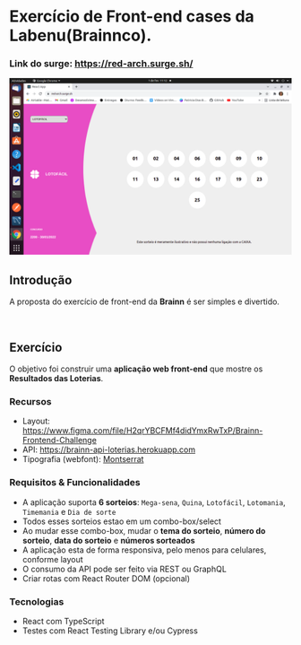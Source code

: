 # Exercício de Front-end cases da Labenu(Brainnco).

### Link do surge: https://red-arch.surge.sh/

<img src= "src/img/tela LOTERIAS.png">

## Introdução

A proposta do exercício de front-end da **Brainn** é ser simples e divertido.

<br>

## Exercício

O objetivo foi construir uma **aplicação web front-end** que mostre os **Resultados das Loterias**.

### Recursos

- Layout: https://www.figma.com/file/H2qrYBCFMf4didYmxRwTxP/Brainn-Frontend-Challenge
- API: https://brainn-api-loterias.herokuapp.com
- Tipografia (webfont): [Montserrat](https://fonts.google.com/specimen/Montserrat)

### Requisitos & Funcionalidades

- A aplicação  suporta **6 sorteios**: `Mega-sena`, `Quina`, `Lotofácil`, `Lotomania`, `Timemania` e `Dia de sorte`
- Todos esses sorteios estao em um combo-box/select
- Ao mudar esse combo-box, mudar o **tema do sorteio**, **número do sorteio**, **data do sorteio** e **números sorteados**
- A aplicação esta de forma responsiva, pelo menos para celulares, conforme layout
- O consumo da API pode ser feito via REST ou GraphQL
- Criar rotas com React Router DOM (opcional)

### Tecnologias

- React com TypeScript
- Testes com React Testing Library e/ou Cypress

<br>


